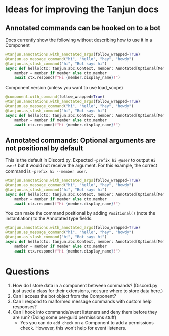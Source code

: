 # Ideas for improving the Tanjun docs

## Annotated commands can be hooked on to a bot

Docs currently show the following without describing how to use it in a Component

```python
@tanjun.annotations.with_annotated_args(follow_wrapped=True)
@tanjun.as_message_command("hi", "hello", "hey", "howdy")
@tanjun.as_slash_command("hi", "Bot says hi")
async def hello(ctx: tanjun.abc.Context, member: Annotated[Optional[Member], "The user to say hi to.", Positional()] = None):
    member = member if member else ctx.member
    await ctx.respond(f"Hi {member.display_name}!")
```

Component version (unless you want to use load_scope)

```python
@component.with_command(follow_wrapped=True)
@tanjun.annotations.with_annotated_args(follow_wrapped=True)
@tanjun.as_message_command("hi", "hello", "hey", "howdy")
@tanjun.as_slash_command("hi", "Bot says hi")
async def hello(ctx: tanjun.abc.Context, member: Annotated[Optional[Member], "The user to say hi to.", Positional()] = None):
    member = member if member else ctx.member
    await ctx.respond(f"Hi {member.display_name}!")
```


## Annotated commands: Optional arguments are not positional by default

This is the default in Discord.py. Expected `-prefix hi @user` to output `Hi user!` but it would 
not receive the argument. For this example, the correct command is `-prefix hi --member user`.

```python
@tanjun.annotations.with_annotated_args(follow_wrapped=True)
@tanjun.as_message_command("hi", "hello", "hey", "howdy")
@tanjun.as_slash_command("hi", "Bot says hi")
async def hello(ctx: tanjun.abc.Context, member: Annotated[Optional[Member], "The user to say hi to."] = None):
    member = member if member else ctx.member
    await ctx.respond(f"Hi {member.display_name}!")
```

You can make the command positional by adding `Positional()` (note the instantiation) to the Annotated type fields.

```python
@tanjun.annotations.with_annotated_args(follow_wrapped=True)
@tanjun.as_message_command("hi", "hello", "hey", "howdy")
@tanjun.as_slash_command("hi", "Bot says hi")
async def hello(ctx: tanjun.abc.Context, member: Annotated[Optional[Member], "The user to say hi to.", Positional()] = None):
    member = member if member else ctx.member
    await ctx.respond(f"Hi {member.display_name}!")
```


# Questions

1. How do I store data in a component between commands? (Discord.py just used a class for their extensions, not
sure where to store data here.)
2. Can I access the bot object from the Component?
3. Can I respond to malformed message commands with custom help responses?
4. Can I hook into commands/event listeners and deny them before they are run? (Doing some per-guild permissions stuff)
    - Yes you can do `add_check` on a Component to add a permissions check. However,
   this won't help for event listeners.

